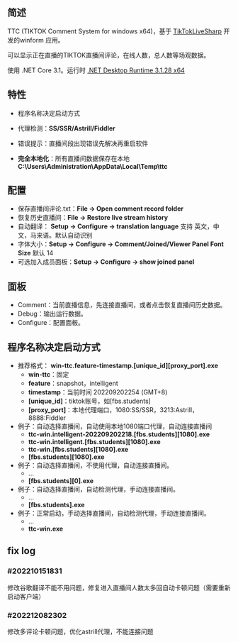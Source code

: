 简述
-----------------

TTC  (TIKTOK Comment System for windows x64)，基于 [TikTokLiveSharp](https://github.com/sebheron/TikTokLiveSharp) 开发的winform 应用。

可以显示正在直播的TIKTOK直播间评论，在线人数，总人数等场观数据。

使用 .NET Core 3.1。运行时 [.NET Desktop Runtime 3.1.28 x64](https://dotnet.microsoft.com/en-us/download/dotnet/thank-you/runtime-desktop-3.1.28-windows-x64-installer)

特性
-----------------

- 程序名称决定启动方式
- 代理检测：**SS/SSR/Astrill/Fiddler**
- 错误提示：直播间段出现错误先解决再重启软件

- **完全本地化**：所有直播间数据保存在本地 **C:\Users\Administration\AppData\Local\Temp\ttc**

配置
-----------------

- 保存直播间评论.txt：**File -> Open comment record folder**
- 恢复历史直播间：**File -> Restore live stream history**
- 自动翻译： **Setup -> Configure -> translation language** 支持 英文，中文，马来语。默认自动识别
- 字体大小：**Setup -> Configure -> Comment/Joined/Viewer Panel Font Size** 默认 14
- 可选加入成员面板：**Setup -> Configure -> show joined panel** 


面板
------------------

+ Comment：当前直播信息，先连接直播间，或者点击恢复直播间历史数据。
+ Debug：输出运行数据。
+ Configure：配置面板。

程序名称决定启动方式
------------------

- 推荐格式： **win-ttc.feature-timestamp.\[unique_id][proxy_port].exe**
  - **win-ttc**：固定
  - **feature**：snapshot，intelligent
  - **timestamp**：当前时间 202209202254 (GMT+8)
  - **[unique_id]**：tiktok账号，如[fbs.students]
  - **[proxy_port]**：本地代理端口，1080:SS/SSR，3213:Astrill，8888:Fiddler
- 例子：自动选择直播间，自动使用本地1080端口代理，自动连接直播间
  - **ttc-win.intelligent-202209202218.\[fbs.students][1080].exe**
  - **ttc-win.intelligent.\[fbs.students][1080].exe**
  - **ttc-win.\[fbs.students][1080].exe**
  - **\[fbs.students][1080].exe**
- 例子：自动选择直播间，不使用代理，自动连接直播间。
  - ...
  - **\[fbs.students][0].exe**
- 例子：自动选择直播间，自动检测代理，手动连接直播间。
  - ...
  - **\[fbs.students].exe**
- 例子：正常启动，手动选择直播间，自动检测代理，手动连接直播间。
  - ...
  - **ttc-win.exe**

## fix log

### #202210151831

修改谷歌翻译不能不用问题，修复进入直播间人数太多回自动卡顿问题（需要重新启动客户端）

### #202212082302

修改多评论卡顿问题，优化astrill代理，不能连接问题
